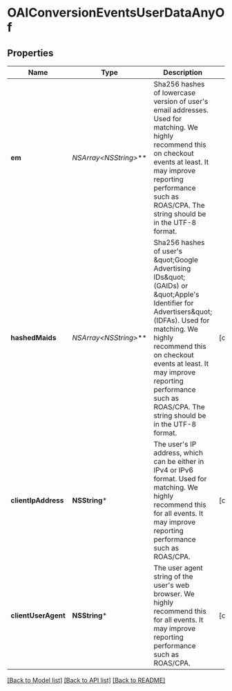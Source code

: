 # OAIConversionEventsUserDataAnyOf

## Properties
Name | Type | Description | Notes
------------ | ------------- | ------------- | -------------
**em** | **NSArray&lt;NSString*&gt;*** | Sha256 hashes of lowercase version of user&#39;s email addresses. Used for matching. We highly recommend this on checkout events at least. It may improve reporting performance such as ROAS/CPA. The string should be in the UTF-8 format. | 
**hashedMaids** | **NSArray&lt;NSString*&gt;*** | Sha256 hashes of user&#39;s \&quot;Google Advertising IDs\&quot; (GAIDs) or \&quot;Apple&#39;s Identifier for Advertisers\&quot; (IDFAs). Used for matching. We highly recommend this on checkout events at least. It may improve reporting performance such as ROAS/CPA. The string should be in the UTF-8 format. | [optional] 
**clientIpAddress** | **NSString*** | The user&#39;s IP address, which can be either in IPv4 or IPv6 format. Used for matching. We highly recommend this for all events. It may improve reporting performance such as ROAS/CPA. | [optional] 
**clientUserAgent** | **NSString*** | The user agent string of the user&#39;s web browser. We highly recommend this for all events. It may improve reporting performance such as ROAS/CPA. | [optional] 

[[Back to Model list]](../README.md#documentation-for-models) [[Back to API list]](../README.md#documentation-for-api-endpoints) [[Back to README]](../README.md)


